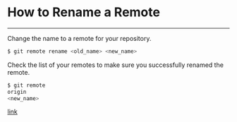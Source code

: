 # How to Rename a Remote

---

Change the name to a remote for your repository.

```bash
$ git remote rename <old_name> <new_name> 
```

Check the list of your remotes to make sure you successfully renamed the remote.

```bash
$ git remote
origin
<new_name> 
```

[link]()
